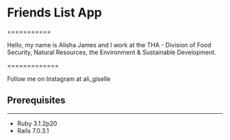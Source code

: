 # Friends List App
===========

Hello, my name is Alisha James and I work at the THA - Division of Food Security, Natural Resources, the Environment & Sustainable Development.

=============

Follow me on Instagram at ali_giselle

## Prerequisites
------
* Ruby 3.1.2p20
* Rails 7.0.3.1
